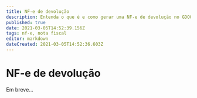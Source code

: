 ```yaml
---
title: NF-e de devolução
description: Entenda o que é e como gerar uma NF-e de devolução no GDOOR WEB
published: true
date: 2021-03-05T14:52:39.156Z
tags: nf-e, nota fiscal
editor: markdown
dateCreated: 2021-03-05T14:52:36.603Z
---
```


# NF-e de devolução

Em breve...
